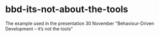 # bbd-its-not-about-the-tools
The example used in the presentation 30 November "Behaviour-Driven Development – it’s not the tools"
